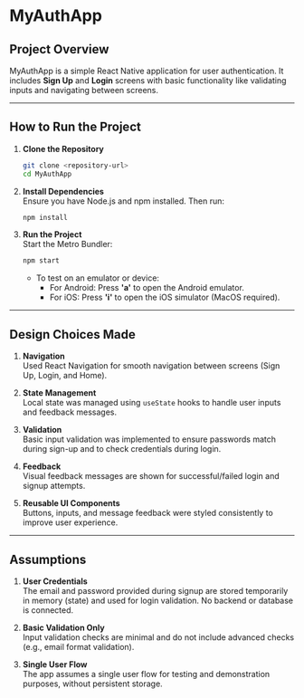 

# MyAuthApp  

## Project Overview  
MyAuthApp is a simple React Native application for user authentication. It includes **Sign Up** and **Login** screens with basic functionality like validating inputs and navigating between screens.  

---

## How to Run the Project  

1. **Clone the Repository**  
   ```bash  
   git clone <repository-url>  
   cd MyAuthApp  
   ```  

2. **Install Dependencies**  
   Ensure you have Node.js and npm installed. Then run:  
   ```bash  
   npm install  
   ```  

3. **Run the Project**  
   Start the Metro Bundler:  
   ```bash  
   npm start  
   ```  
   - To test on an emulator or device:  
     - For Android: Press **'a'** to open the Android emulator.  
     - For iOS: Press **'i'** to open the iOS simulator (MacOS required).  

---

## Design Choices Made  

1. **Navigation**  
   Used React Navigation for smooth navigation between screens (Sign Up, Login, and Home).  

2. **State Management**  
   Local state was managed using `useState` hooks to handle user inputs and feedback messages.  

3. **Validation**  
   Basic input validation was implemented to ensure passwords match during sign-up and to check credentials during login.  

4. **Feedback**  
   Visual feedback messages are shown for successful/failed login and signup attempts.  

5. **Reusable UI Components**  
   Buttons, inputs, and message feedback were styled consistently to improve user experience.  

---

## Assumptions  

1. **User Credentials**  
   The email and password provided during signup are stored temporarily in memory (state) and used for login validation. No backend or database is connected.  

2. **Basic Validation Only**  
   Input validation checks are minimal and do not include advanced checks (e.g., email format validation).  

3. **Single User Flow**  
   The app assumes a single user flow for testing and demonstration purposes, without persistent storage.
